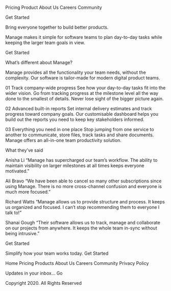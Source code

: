 Pricing
Product
About Us
Careers
Community

Get Started

Bring everyone together to build better products.

Manage makes it simple for software teams to plan day-to-day
tasks while keeping the larger team goals in view.

Get Started

What’s different about Manage?

Manage provides all the functionality your team needs, without
the complexity. Our software is tailor-made for modern digital
product teams.

01
Track company-wide progress
See how your day-to-day tasks fit into the wider vision. Go from
tracking progress at the milestone level all the way done to the
smallest of details. Never lose sight of the bigger picture again.

02
Advanced built-in reports
Set internal delivery estimates and track progress toward company
goals. Our customisable dashboard helps you build out the reports
you need to keep key stakeholders informed.

03
Everything you need in one place
Stop jumping from one service to another to communicate, store files,
track tasks and share documents. Manage offers an all-in-one team
productivity solution.

What they’ve said

Anisha Li
“Manage has supercharged our team’s workflow. The ability to maintain
visibility on larger milestones at all times keeps everyone motivated.”

Ali Bravo
“We have been able to cancel so many other subscriptions since using
Manage. There is no more cross-channel confusion and everyone is much
more focused.”

Richard Watts
“Manage allows us to provide structure and process. It keeps us organized
and focused. I can’t stop recommending them to everyone I talk to!”

Shanai Gough
“Their software allows us to track, manage and collaborate on our projects
from anywhere. It keeps the whole team in-sync without being intrusive.”

Get Started

Simplify how your team works today.
Get Started

Home
Pricing
Products
About Us
Careers
Community
Privacy Policy

Updates in your inbox…
Go

Copyright 2020. All Rights Reserved